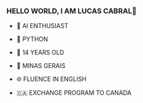 ### HELLO WORLD, I AM LUCAS CABRAL👋
- 🤖 AI ENTHUSIAST

- 🐍 PYTHON
   
- 🎂 14 YEARS OLD
  
- 🌱 MINAS GERAIS

- 🌐 FLUENCE IN ENGLISH
  
- 🇨🇦 EXCHANGE PROGRAM TO CANADA 



